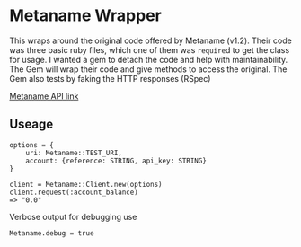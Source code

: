# Metaname Wrapper

This wraps around the original code offered by Metaname (v1.2). Their code was
three basic ruby files, which one of them was `require`d to get the class
for usage. I wanted a gem to detach the code and help with maintainability. The Gem
will wrap their code and give methods to access the original.
The Gem also tests by faking the HTTP responses (RSpec)

[Metaname API link](https://metaname.net/api)

## Useage

```
options = {
    uri: Metaname::TEST_URI,
    account: {reference: STRING, api_key: STRING}
}

client = Metaname::Client.new(options)
client.request(:account_balance)
=> "0.0"
```

Verbose output for debugging use

```
Metaname.debug = true
```
